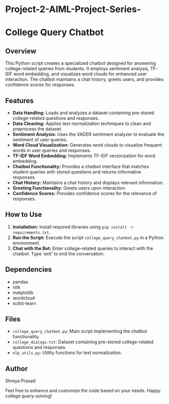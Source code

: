 # Project-2-AIML-Project-Series-
# College Query Chatbot

## Overview
This Python script creates a specialized chatbot designed for answering college-related queries from students. It employs sentiment analysis, TF-IDF word embedding, and visualizes word clouds for enhanced user interaction. The chatbot maintains a chat history, greets users, and provides confidence scores for responses.

## Features
- **Data Handling:** Loads and analyzes a dataset containing pre-stored college-related questions and responses.
- **Data Cleaning:** Applies text normalization techniques to clean and preprocess the dataset.
- **Sentiment Analysis:** Uses the VADER sentiment analyzer to evaluate the sentiment of user queries.
- **Word Cloud Visualization:** Generates word clouds to visualize frequent words in user queries and responses.
- **TF-IDF Word Embedding:** Implements TF-IDF vectorization for word embedding.
- **Chatbot Functionality:** Provides a chatbot interface that matches student queries with stored questions and returns informative responses.
- **Chat History:** Maintains a chat history and displays relevant information.
- **Greeting Functionality:** Greets users upon interaction.
- **Confidence Scores:** Provides confidence scores for the relevance of responses.

## How to Use
1. **Installation:** Install required libraries using `pip install -r requirements.txt`.
2. **Run the Script:** Execute the script `college_query_chatbot.py` in a Python environment.
3. **Chat with the Bot:** Enter college-related queries to interact with the chatbot. Type 'exit' to end the conversation.

## Dependencies
- pandas
- nltk
- matplotlib
- wordcloud
- scikit-learn

## Files
- `college_query_chatbot.py`: Main script implementing the chatbot functionality.
- `college_dialogs.txt`: Dataset containing pre-stored college-related questions and responses.
- `nlp_utils.py`: Utility functions for text normalization.

## Author
Shreya Prasad

Feel free to enhance and customize the code based on your needs. Happy college query-solving!
